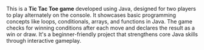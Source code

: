 This is a **Tic Tac Toe game** developed using Java, designed for two players to play alternately on the console. It showcases basic programming concepts like loops, conditionals, arrays, and functions in Java. The game checks for winning conditions after each move and declares the result as a win or draw. It's a beginner-friendly project that strengthens core Java skills through interactive gameplay.
